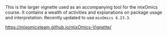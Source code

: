 This is the larger vignette used as an accompanying tool for the mixOmics course. It contains a wealth of activities and explanations on package usage and interpretation. Recently updated to use `mixOmics 6.23.3`. 

https://mixomicsteam.github.io/mixOmics-Vignette/

